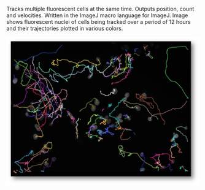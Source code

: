 Tracks multiple fluorescent cells at the same time. Outputs position, count and velocities. Written in the ImageJ macro language for ImageJ. Image shows fluorescent nuclei of cells being tracked over a period of 12 hours and their trajectories plotted in various colors.

![Alt text](/Tracking.jpg?raw=true "Optional Title")
